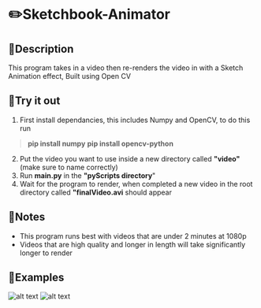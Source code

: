 # ✏️Sketchbook-Animator


## 📖Description
This program takes in a video then re-renders the video in with a Sketch Animation effect, 
Built using Open CV 

## 🧪Try it out
1. First install dependancies, this includes Numpy and OpenCV, to do this run 
> **pip install numpy** 
> **pip install opencv-python**  
2. Put the video you want to use inside a new directory called **"video"** (make sure to name correctly) 
3. Run **main.py** in the **"pyScripts directory**" 
4. Wait for the program to render, when completed a new video in the root directory called **"finalVideo.avi** should appear 

## 📝Notes 
* This program runs best with videos that are under 2 minutes at 1080p  
* Videos that are high quality and longer in length will take significantly longer to render

## 📝Examples
![alt text](filter.png) 
![alt text](frame.png)
